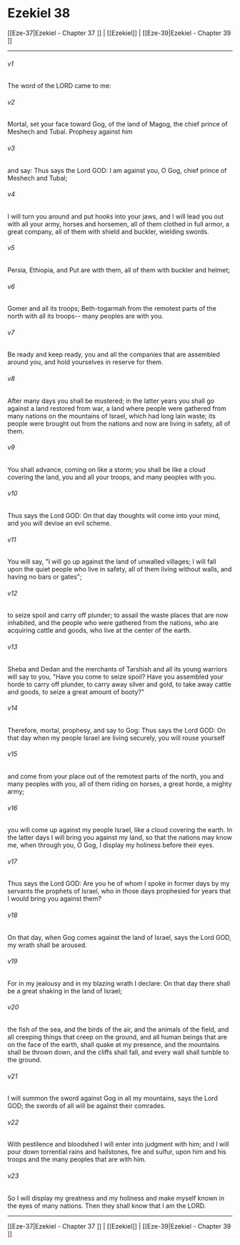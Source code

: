 # Ezekiel 38

[[Eze-37|Ezekiel - Chapter 37 ]] | [[Ezekiel]] | [[Eze-39|Ezekiel - Chapter 39 ]]
***

###### v1
The word of the LORD came to me:
###### v2
Mortal, set your face toward Gog, of the land of Magog, the chief prince of Meshech and Tubal. Prophesy against him
###### v3
and say: Thus says the Lord GOD: I am against you, O Gog, chief prince of Meshech and Tubal;
###### v4
I will turn you around and put hooks into your jaws, and I will lead you out with all your army, horses and horsemen, all of them clothed in full armor, a great company, all of them with shield and buckler, wielding swords.
###### v5
Persia, Ethiopia, and Put are with them, all of them with buckler and helmet;
###### v6
Gomer and all its troops; Beth-togarmah from the remotest parts of the north with all its troops-- many peoples are with you.
###### v7
Be ready and keep ready, you and all the companies that are assembled around you, and hold yourselves in reserve for them.
###### v8
After many days you shall be mustered; in the latter years you shall go against a land restored from war, a land where people were gathered from many nations on the mountains of Israel, which had long lain waste; its people were brought out from the nations and now are living in safety, all of them.
###### v9
You shall advance, coming on like a storm; you shall be like a cloud covering the land, you and all your troops, and many peoples with you.
###### v10
Thus says the Lord GOD: On that day thoughts will come into your mind, and you will devise an evil scheme.
###### v11
You will say, "I will go up against the land of unwalled villages; I will fall upon the quiet people who live in safety, all of them living without walls, and having no bars or gates";
###### v12
to seize spoil and carry off plunder; to assail the waste places that are now inhabited, and the people who were gathered from the nations, who are acquiring cattle and goods, who live at the center of the earth.
###### v13
Sheba and Dedan and the merchants of Tarshish and all its young warriors will say to you, "Have you come to seize spoil? Have you assembled your horde to carry off plunder, to carry away silver and gold, to take away cattle and goods, to seize a great amount of booty?"
###### v14
Therefore, mortal, prophesy, and say to Gog: Thus says the Lord GOD: On that day when my people Israel are living securely, you will rouse yourself
###### v15
and come from your place out of the remotest parts of the north, you and many peoples with you, all of them riding on horses, a great horde, a mighty army;
###### v16
you will come up against my people Israel, like a cloud covering the earth. In the latter days I will bring you against my land, so that the nations may know me, when through you, O Gog, I display my holiness before their eyes.
###### v17
Thus says the Lord GOD: Are you he of whom I spoke in former days by my servants the prophets of Israel, who in those days prophesied for years that I would bring you against them?
###### v18
On that day, when Gog comes against the land of Israel, says the Lord GOD, my wrath shall be aroused.
###### v19
For in my jealousy and in my blazing wrath I declare: On that day there shall be a great shaking in the land of Israel;
###### v20
the fish of the sea, and the birds of the air, and the animals of the field, and all creeping things that creep on the ground, and all human beings that are on the face of the earth, shall quake at my presence, and the mountains shall be thrown down, and the cliffs shall fall, and every wall shall tumble to the ground.
###### v21
I will summon the sword against Gog in all my mountains, says the Lord GOD; the swords of all will be against their comrades.
###### v22
With pestilence and bloodshed I will enter into judgment with him; and I will pour down torrential rains and hailstones, fire and sulfur, upon him and his troops and the many peoples that are with him.
###### v23
So I will display my greatness and my holiness and make myself known in the eyes of many nations. Then they shall know that I am the LORD.

***

[[Eze-37|Ezekiel - Chapter 37 ]] | [[Ezekiel]] | [[Eze-39|Ezekiel - Chapter 39 ]]
